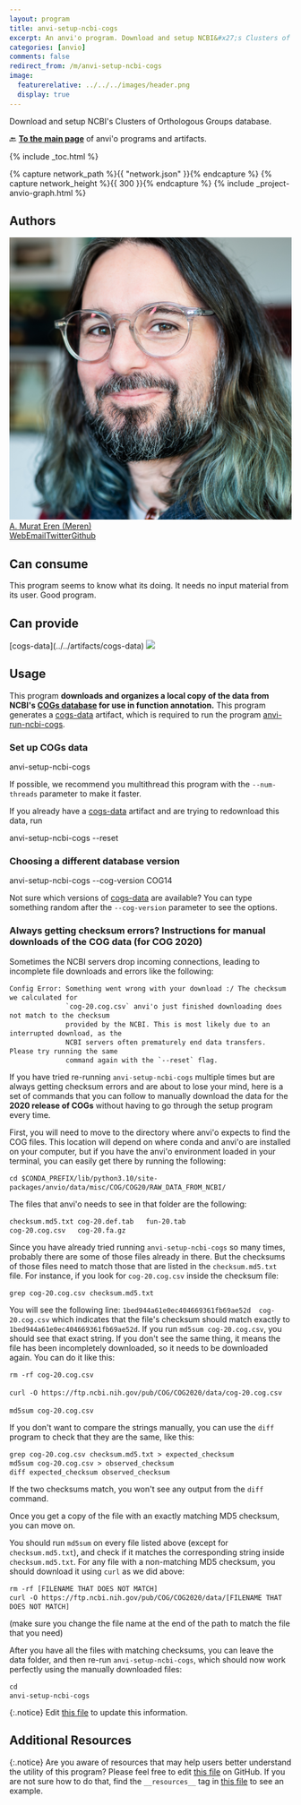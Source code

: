 ```yaml
---
layout: program
title: anvi-setup-ncbi-cogs
excerpt: An anvi'o program. Download and setup NCBI&#x27;s Clusters of Orthologous Groups database.
categories: [anvio]
comments: false
redirect_from: /m/anvi-setup-ncbi-cogs
image:
  featurerelative: ../../../images/header.png
  display: true
---
```


Download and setup NCBI&#x27;s Clusters of Orthologous Groups database.

🔙 **[To the main page](../../)** of anvi'o programs and artifacts.


{% include _toc.html %}
<div id="svg" class="subnetwork"></div>
{% capture network_path %}{{ "network.json" }}{% endcapture %}
{% capture network_height %}{{ 300 }}{% endcapture %}
{% include _project-anvio-graph.html %}


## Authors

<div class="anvio-person"><div class="anvio-person-info"><div class="anvio-person-photo"><img class="anvio-person-photo-img" src="../../images/authors/meren.jpg" /></div><div class="anvio-person-info-box"><a href="/people/meren" target="_blank"><span class="anvio-person-name">A. Murat Eren (Meren)</span></a><div class="anvio-person-social-box"><a href="http://merenlab.org" class="person-social" target="_blank"><i class="fa fa-fw fa-home"></i>Web</a><a href="mailto:a.murat.eren@gmail.com" class="person-social" target="_blank"><i class="fa fa-fw fa-envelope-square"></i>Email</a><a href="http://twitter.com/merenbey" class="person-social" target="_blank"><i class="fa fa-fw fa-twitter-square"></i>Twitter</a><a href="http://github.com/meren" class="person-social" target="_blank"><i class="fa fa-fw fa-github"></i>Github</a></div></div></div></div>



## Can consume


This program seems to know what its doing. It needs no input material from its user. Good program.


## Can provide


<p style="text-align: left" markdown="1"><span class="artifact-p">[cogs-data](../../artifacts/cogs-data) <img src="../../images/icons/DATA.png" class="artifact-icon-mini" /></span></p>


## Usage


This program **downloads and organizes a local copy of the data from NCBI's [COGs database](https://www.ncbi.nlm.nih.gov/pmc/articles/PMC102395/) for use in function annotation.** This program generates a <span class="artifact-n">[cogs-data](/help/main/artifacts/cogs-data)</span> artifact, which is required to run the program <span class="artifact-p">[anvi-run-ncbi-cogs](/help/main/programs/anvi-run-ncbi-cogs)</span>. 

### Set up COGs data
<div class="codeblock" markdown="1">
anvi&#45;setup&#45;ncbi&#45;cogs
</div>

If possible, we recommend you multithread this program with the `--num-threads` parameter to make it faster.

If you already have a <span class="artifact-n">[cogs-data](/help/main/artifacts/cogs-data)</span> artifact and are trying to redownload this data, run 

<div class="codeblock" markdown="1">
anvi&#45;setup&#45;ncbi&#45;cogs &#45;&#45;reset
</div>

### Choosing a different database version
<div class="codeblock" markdown="1">
anvi&#45;setup&#45;ncbi&#45;cogs &#45;&#45;cog&#45;version COG14
</div>

Not sure which versions of <span class="artifact-n">[cogs-data](/help/main/artifacts/cogs-data)</span> are available? You can type something random after the `--cog-version` parameter to see the options.

### Always getting checksum errors? Instructions for manual downloads of the COG data (for COG 2020)

Sometimes the NCBI servers drop incoming connections, leading to incomplete file downloads and errors like the following:

```
Config Error: Something went wrong with your download :/ The checksum we calculated for       
              `cog-20.cog.csv` anvi'o just finished downloading does not match to the checksum
              provided by the NCBI. This is most likely due to an interrupted download, as the
              NCBI servers often prematurely end data transfers. Please try running the same  
              command again with the `--reset` flag. 
```

If you have tried re-running `anvi-setup-ncbi-cogs` multiple times but are always getting checksum errors and are about to lose your mind, here is a set of commands that you can follow to manually download the data for the **2020 release of COGs** without having to go through the setup program every time. 

First, you will need to move to the directory where anvi'o expects to find the COG files. This location will depend on where conda and anvi'o are installed on your computer, but if you have the anvi'o environment loaded in your terminal, you can easily get there by running the following:
```
cd $CONDA_PREFIX/lib/python3.10/site-packages/anvio/data/misc/COG/COG20/RAW_DATA_FROM_NCBI/
```

The files that anvi'o needs to see in that folder are the following:
```
checksum.md5.txt cog-20.def.tab   fun-20.tab
cog-20.cog.csv   cog-20.fa.gz
```

Since you have already tried running `anvi-setup-ncbi-cogs` so many times, probably there are some of those files already in there. But the checksums of those files need to match those that are listed in the `checksum.md5.txt` file. For instance, if you look for `cog-20.cog.csv` inside the checksum file:

```
grep cog-20.cog.csv checksum.md5.txt
```

You will see the following line: ```1bed944a61e0ec404669361fb69ae52d  cog-20.cog.csv```
which indicates that the file's checksum should match exactly to `1bed944a61e0ec404669361fb69ae52d`. If you run `md5sum cog-20.cog.csv`, you should see that exact string. If you don't see the same thing, it means the file has been incompletely downloaded, so it needs to be downloaded again. You can do it like this:

```
rm -rf cog-20.cog.csv

curl -O https://ftp.ncbi.nih.gov/pub/COG/COG2020/data/cog-20.cog.csv

md5sum cog-20.cog.csv
```

If you don't want to compare the strings manually, you can use the `diff` program to check that they are the same, like this:
```
grep cog-20.cog.csv checksum.md5.txt > expected_checksum
md5sum cog-20.cog.csv > observed_checksum
diff expected_checksum observed_checksum
```
If the two checksums match, you won't see any output from the `diff` command.

Once you get a copy of the file with an exactly matching MD5 checksum, you can move on. 

You should run `md5sum` on every file listed above (except for `checksum.md5.txt`), and check if it matches the corresponding string inside `checksum.md5.txt`. For any file with a non-matching MD5 checksum, you should download it using `curl` as we did above:
```
rm -rf [FILENAME THAT DOES NOT MATCH]
curl -O https://ftp.ncbi.nih.gov/pub/COG/COG2020/data/[FILENAME THAT DOES NOT MATCH]
```
(make sure you change the file name at the end of the path to match the file that you need)

After you have all the files with matching checksums, you can leave the data folder, and then re-run `anvi-setup-ncbi-cogs`, which should now work perfectly using the manually downloaded files:
```
cd
anvi-setup-ncbi-cogs
```


{:.notice}
Edit [this file](https://github.com/merenlab/anvio/tree/master/anvio/docs/programs/anvi-setup-ncbi-cogs.md) to update this information.


## Additional Resources



{:.notice}
Are you aware of resources that may help users better understand the utility of this program? Please feel free to edit [this file](https://github.com/merenlab/anvio/tree/master/bin/anvi-setup-ncbi-cogs) on GitHub. If you are not sure how to do that, find the `__resources__` tag in [this file](https://github.com/merenlab/anvio/blob/master/bin/anvi-interactive) to see an example.

